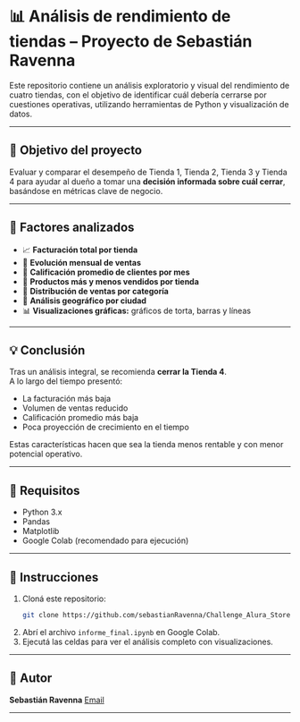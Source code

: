 # 📊 Análisis de rendimiento de tiendas – Proyecto de Sebastián Ravenna

Este repositorio contiene un análisis exploratorio y visual del rendimiento de cuatro tiendas, con el objetivo de identificar cuál debería cerrarse por cuestiones operativas, utilizando herramientas de Python y visualización de datos.

---

## 🎯 Objetivo del proyecto

Evaluar y comparar el desempeño de Tienda 1, Tienda 2, Tienda 3 y Tienda 4 para ayudar al dueño a tomar una **decisión informada sobre cuál cerrar**, basándose en métricas clave de negocio.

---

## 🧩 Factores analizados

- 📈 **Facturación total por tienda**
- 📆 **Evolución mensual de ventas**
- 🌟 **Calificación promedio de clientes por mes**
- 🎯 **Productos más y menos vendidos por tienda**
- 🧮 **Distribución de ventas por categoría**
- 📍 **Análisis geográfico por ciudad**
- 📊 **Visualizaciones gráficas:** gráficos de torta, barras y líneas

---

## 💡 Conclusión

Tras un análisis integral, se recomienda **cerrar la Tienda 4**.  
A lo largo del tiempo presentó:

- La facturación más baja
- Volumen de ventas reducido
- Calificación promedio más baja
- Poca proyección de crecimiento en el tiempo

Estas características hacen que sea la tienda menos rentable y con menor potencial operativo.

---

## 🔧 Requisitos

- Python 3.x  
- Pandas  
- Matplotlib  
- Google Colab (recomendado para ejecución)

---

## 🚀 Instrucciones

1. Cloná este repositorio:
   ```bash
   git clone https://github.com/sebastianRavenna/Challenge_Alura_Store
   ```
2. Abrí el archivo `informe_final.ipynb` en Google Colab.
3. Ejecutá las celdas para ver el análisis completo con visualizaciones.

---

## 👤 Autor

**Sebastián Ravenna**
[Email](mailto:sebastian.ravenna@gmail.com)

---
